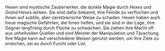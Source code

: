 
Hexen sind mystische Zauberwirker, die dunkle Magie durch _Hexes_ und _Grand Hexes_ wirken. Sie sind dafür bekannt, ihre Feinde zu verfluchen und ihnen auf subtile, aber zerstörerische Weise zu schaden. Hexen haben auch treue magische Gefährten, die ihnen helfen, und sie sind in der Lage, ihre Gegner langfristig durch Flüche zu schwächen. Sie ziehen ihre Macht oft aus unheilvollen Quellen und sind Meister der Manipulation und Täuschung. Ihre Magie kann auf verschiedene Weisen genutzt werden, um ihre Ziele zu erreichen, sei es durch Furcht oder List.